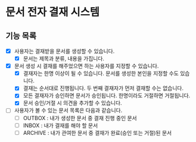# 문서 전자 결재 시스템

## 기능 목록

- [x] 사용자는 결재받을 문서를 생성할 수 있습니다.
    - [x] 문서는 제목과 분류, 내용을 가집니다.

- [x] 문서 생성 시 결재를 해주었으면 하는 사용자를 지정할 수 있습니다.
    - [x] 결재자는 한명 이상이 될 수 있습니다. 문서를 생성한 본인을 지정할 수도 있습니다.
    - [x] 결재는 순서대로 진행됩니다. 두 번째 결재자가 먼저 결재할 수는 없습니다.
    - [x] 모든 결재자가 승인하면 문서가 승인됩니다. 한명이라도 거절하면 거절됩니다.
    - [x] 문서 승인/거절 시 의견을 추가할 수 있습니다.

- [ ] 사용자가 볼 수 있는 문서 목록은 다음과 같습니다.
    - [ ] OUTBOX : 내가 생성한 문서 중 결재 진행 중인 문서
    - [ ] INBOX : 내가 결재를 해야 할 문서
    - [ ] ARCHIVE : 내가 관여한 문서 중 결재가 완료(승인 또는 거절)된 문서
